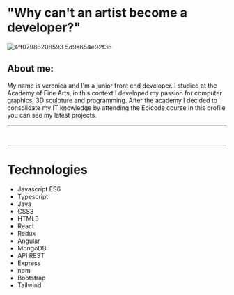 <h1>"Why can't an artist become a developer?"</h1>



![4ff07986208593 5d9a654e92f36](https://github.com/VeronicaVassallo/veronicavassallo/assets/128144216/8a63b1ae-8095-47d9-b7ca-c767c83ec48d)




<h2>About me: </h2>
My name is veronica and I'm a junior front end developer.
I studied at the Academy of Fine Arts, in this context I developed my passion for computer graphics, 
3D sculpture and programming. After the academy I decided to consolidate my IT knowledge by attending the Epicode course
In this profile you can see my latest projects.
<br/>
<hr/>
<br/>
<hr/>
<h1>Technologies</h1>

<ul>
  <li>
   Javascript ES6
  </li>
  <li>
   Typescript
  </li>
   <li>
   Java
  </li>
   <li>
   CSS3
  </li>
  <li>
   HTML5
  </li>
   <li>
   React
  </li>
  <li>
   Redux
  </li>
    <li>
   Angular
  </li>
   <li>
   MongoDB
  </li>
   <li>
   API REST
  </li>
    <li>
   Express
  </li>
   <li>
   npm
  </li>
    <li>
   Bootstrap
  </li>
    <li>
   Tailwind
  </li>
</ul>





